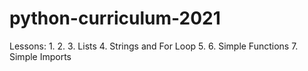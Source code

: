 # python-curriculum-2021

Lessons:
1. 
2.
3. Lists
4. Strings and For Loop
5.
6. Simple Functions
7. Simple Imports
